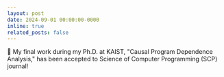 ```yaml
---
layout: post
date: 2024-09-01 00:00:00-0000
inline: true
related_posts: false
---
```


:tada: My final work during my Ph.D. at KAIST, "Causal Program Dependence Analysis," has been accepted to Science of Computer Programming (SCP) journal!